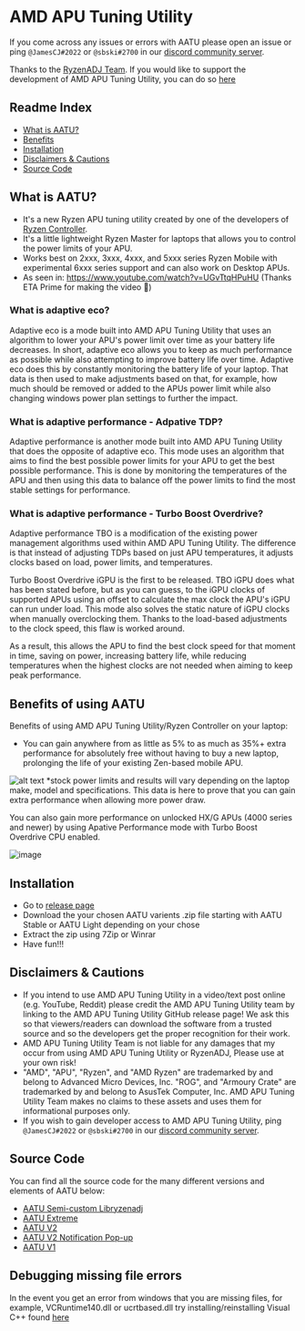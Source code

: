 # AMD APU Tuning Utility

If you come across any issues or errors with AATU please open an issue or ping `@JamesCJ#2022` or `@sbski#2700` in our [discord community server](https://discord.gg/M3hVqnT4pQ). 

Thanks to the [RyzenADJ Team](https://github.com/FlyGoat/RyzenAdj). If you would like to support the development of AMD APU Tuning Utility, you can do so [here](https://www.patreon.com/aatusoftware)

## Readme Index
- [What is AATU?](#what-is-aatu)
- [Benefits](#benefits-of-using-aatu)
- [Installation](#installation)
- [Disclaimers & Cautions](#disclaimers-&-cautions)
- [Source Code](#source-code)

## What is AATU?
- It's a new Ryzen APU tuning utility created by one of the developers of [Ryzen Controller](https://gitlab.com/ryzen-controller-team/ryzen-controller).
- It's a little lightweight Ryzen Master for laptops that allows you to control the power limits of your APU.
- Works best on 2xxx, 3xxx, 4xxx, and 5xxx series Ryzen Mobile with experimental 6xxx series support and can also work on Desktop APUs.
- As seen in: https://www.youtube.com/watch?v=UGvTtqHPuHU (Thanks ETA Prime for making the video 🥰)

### What is adaptive eco?
Adaptive eco is a mode built into AMD APU Tuning Utility that uses an algorithm to lower your APU's power limit over time as your battery life decreases. In short, adaptive eco allows you to keep as much performance as possible while also attempting to improve battery life over time. Adaptive eco does this by constantly monitoring the battery life of your laptop. That data is then used to make adjustments based on that, for example, how much should be removed or added to the APUs power limit while also changing windows power plan settings to further the impact.

### What is adaptive performance - Adpative TDP?
Adaptive performance is another mode built into AMD APU Tuning Utility that does the opposite of adaptive eco. This mode uses an algorithm that aims to find the best possible power limits for your APU to get the best possible performance. This is done by monitoring the temperatures of the APU and then using this data to balance off the power limits to find the most stable settings for performance.

### What is adaptive performance - Turbo Boost Overdrive?
Adaptive performance TBO is a modification of the existing power management algorithms used within AMD APU Tuning Utility. The difference is that instead of adjusting TDPs based on just APU temperatures, it adjusts clocks based on load, power limits, and temperatures. 

Turbo Boost Overdrive iGPU is the first to be released. TBO iGPU does what has been stated before, but as you can guess, to the iGPU clocks of supported APUs using an offset to calculate the max clock the APU's iGPU can run under load. This mode also solves the static nature of iGPU clocks when manually overclocking them. Thanks to the load-based adjustments to the clock speed, this flaw is worked around.

As a result, this allows the APU to find the best clock speed for that moment in time, saving on power, increasing battery life, while reducing temperatures when the highest clocks are not needed when aiming to keep peak performance.

## Benefits of using AATU
Benefits of using AMD APU Tuning Utility/Ryzen Controller on your laptop:
- You can gain anywhere from as little as 5% to as much as 35%+ extra performance for absolutely free without having to buy a new laptop, prolonging the life of your existing Zen-based mobile APU.

![alt text](https://cdn.discordapp.com/attachments/772164404598276135/870293764688715776/Screenshot_2021-07-29_at_14.png)
*stock power limits and results will vary depending on the laptop make, model and specifications. This data is here to prove that you can gain extra performance when allowing more power draw.

You can also gain more performance on unlocked HX/G APUs (4000 series and newer) by using Apative Performance mode with Turbo Boost Overdrive CPU enabled.

![image](https://user-images.githubusercontent.com/20888782/158470309-5c489e11-1920-4373-a589-eff03d79d4d8.png)



## Installation
- Go to [release page](https://github.com/JamesCJ60/AMD-APU-Tuning-Utility/releases)
- Download the your chosen AATU varients .zip file starting with AATU Stable or AATU Light depending on your chose
- Extract the zip using 7Zip or Winrar
- Have fun!!!

## Disclaimers & Cautions
- If you intend to use AMD APU Tuning Utility in a video/text post online (e.g. YouTube, Reddit) please credit the AMD APU Tuning Utility team by linking to the AMD APU Tuning Utility GitHub release page! We ask this so that viewers/readers can download the software from a trusted source and so the developers get the proper recognition for their work.
- AMD APU Tuning Utility Team is not liable for any damages that my occur from using AMD APU Tuning Utility or RyzenADJ, Please use at your own risk!
- "AMD", "APU", "Ryzen", and "AMD Ryzen" are trademarked by and belong to Advanced Micro Devices, Inc. "ROG", and "Armoury Crate" are trademarked by and belong to AsusTek Computer, Inc. AMD APU Tuning Utility Team makes no claims to these assets and uses them for informational purposes only.
- If you wish to gain developer access to AMD APU Tuning Utility, ping `@JamesCJ#2022` or `@sbski#2700` in our [discord community server](https://discord.gg/M3hVqnT4pQ). 


## Source Code
You can find all the source code for the many different versions and elements of AATU below:
- [AATU Semi-custom Libryzenadj](https://github.com/JamesCJ60/AATU-RyzenAdj)
- [AATU Extreme](https://github.com/JamesCJ60/AMD-APU-Tuning-Utility-Extreme)
- [AATU V2](https://github.com/JamesCJ60/AMD-APU-Tuning-Utility/tree/AATU-V2-Source-Code)
- [AATU V2 Notification Pop-up](https://github.com/JamesCJ60/AMD-APU-Tuning-Utility/tree/AATU-V2-Notification-Source-Code)
- [AATU V1](https://github.com/JamesCJ60/AMD-APU-Tuning-Utility/tree/AATU-V1-Source-Code)

## Debugging missing file errors
In the event you get an error from windows that you are missing files, for example, VCRuntime140.dll or ucrtbased.dll try installing/reinstalling Visual C++ found [here](https://support.microsoft.com/en-us/topic/the-latest-supported-visual-c-downloads-2647da03-1eea-4433-9aff-95f26a218cc0)
